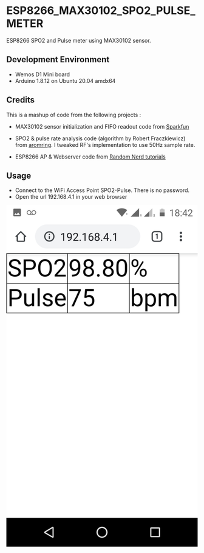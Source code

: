 # ESP8266_MAX30102_SPO2_PULSE_METER

ESP8266 SPO2 and Pulse meter using MAX30102 sensor.

## Development Environment

* Wemos D1 Mini board
* Arduino 1.8.12 on Ubuntu 20.04 amdx64

## Credits

This is a mashup of code from the following projects :

* MAX30102 sensor initialization and FIFO readout code from 
[Sparkfun](https://github.com/sparkfun/SparkFun_MAX3010x_Sensor_Library)

* SPO2 & pulse rate analysis code (algorithm by  Robert Fraczkiewicz) from 
[aromring](https://github.com/aromring/MAX30102_by_RF). I tweaked RF's implementation to use 50Hz sample rate. 

* ESP8266 AP & Webserver code from [Random Nerd tutorials](https://randomnerdtutorials.com/esp8266-nodemcu-access-point-ap-web-server/)

## Usage
* Connect to the WiFi Access Point SPO2-Pulse. There is no password.
* Open the url 192.168.4.1 in your web browser

<img src="Screenshot.jpeg"/>
